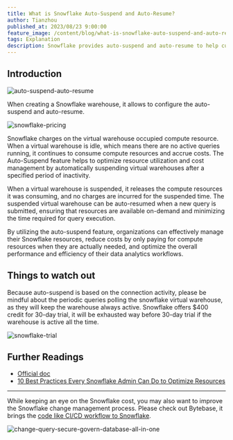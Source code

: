 ```yaml
---
title: What is Snowflake Auto-Suspend and Auto-Resume?
author: Tianzhou
published_at: 2023/08/23 9:00:00
feature_image: /content/blog/what-is-snowflake-auto-suspend-and-auto-resume/banner.webp
tags: Explanation
description: Snowflake provides auto-suspend and auto-resume to help customers to save budget when the warehouse is inactive
---
```


## Introduction

![auto-suspend-auto-resume](/content/blog/what-is-snowflake-auto-suspend-and-auto-resume/auto-suspend-auto-resume.webp)

When creating a Snowflake warehouse, it allows to configure the auto-suspend and auto-resume.

![snowflake-pricing](/content/blog/what-is-snowflake-auto-suspend-and-auto-resume/snowflake-pricing.webp)

Snowflake charges on the virtual warehouse occupied compute resource. When a virtual warehouse is idle, which means there are no active queries running, it continues to consume compute resources and accrue costs. The Auto-Suspend feature helps to optimize resource utilization and cost management by automatically suspending virtual warehouses after a specified period of inactivity.

When a virtual warehouse is suspended, it releases the compute resources it was consuming, and no charges are incurred for the suspended time. The suspended virtual warehouse can be auto-resumed when a new query is submitted, ensuring that resources are available on-demand and minimizing the time required for query execution.

By utilizing the auto-suspend feature, organizations can effectively manage their Snowflake resources, reduce costs by only paying for compute resources when they are actually needed, and optimize the overall performance and efficiency of their data analytics workflows.

## Things to watch out

Because auto-suspend is based on the connection activity, please be mindful about the periodic queries
polling the snowflake virtual warehouse, as they will keep the warehouse always active. Snowflake offers
$400 credit for 30-day trial, it will be exhausted way before 30-day trial if the warehouse is active
all the time.

![snowflake-trial](/content/blog/what-is-snowflake-auto-suspend-and-auto-resume/snowflake-trial.webp)

## Further Readings

- [Official doc](https://docs.snowflake.com/en/user-guide/warehouses-overview#auto-suspension-and-auto-resumption)
- [10 Best Practices Every Snowflake Admin Can Do to Optimize Resources](https://www.snowflake.com/blog/10-best-practices-every-snowflake-admin-can-do-to-optimize-resources/)

---

While keeping an eye on the Snowflake cost, you may also want to improve the Snowflake change management
process. Please check out Bytebase, it brings the [code like CI/CD workflow to Snowflake](/docs/tutorials/database-change-management-with-snowflake-and-github).

![change-query-secure-govern-database-all-in-one](/images/db-scheme-lg.png)
